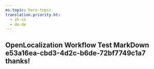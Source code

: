 ```yaml
---
ms.topic: hero-topic
translation.priority.ht: 
  - zh-cn
  - de-de
---
```

## OpenLocalization Workflow Test MarkDown e53a16ea-cbd3-4d2c-b6de-72bf7749c1a7 thanks!
